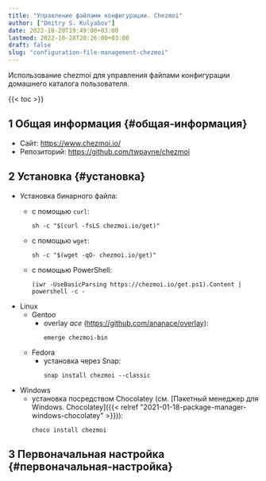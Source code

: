 ```yaml
---
title: "Управление файлами конфигурации. Chezmoi"
author: ["Dmitry S. Kulyabov"]
date: 2022-10-28T19:49:00+03:00
lastmod: 2022-10-28T20:26:00+03:00
draft: false
slug: "configuration-file-management-chezmoi"
---
```


Использование chezmoi для управления файлами конфигурации домашнего каталога пользователя.

<!--more-->

{{< toc >}}


## <span class="section-num">1</span> Общая информация {#общая-информация}

-   Сайт: <https://www.chezmoi.io/>
-   Репозиторий: <https://github.com/twpayne/chezmoi>


## <span class="section-num">2</span> Установка {#установка}

-   Установка бинарного файла:
    -   с помощью `curl`:
        ```shell
        sh -c "$(curl -fsLS chezmoi.io/get)"
        ```

    -   с помощью `wget`:
        ```shell
        sh -c "$(wget -qO- chezmoi.io/get)"
        ```

    -   с помощью PowerShell:
        ```shell
        (iwr -UseBasicParsing https://chezmoi.io/get.ps1).Content | powershell -c -
        ```
-   Linux
    -   Gentoo
        -   overlay _ace_ (<https://github.com/ananace/overlay>):
            ```shell
            emerge chezmoi-bin
            ```
    -   Fedora
        -   установка через Snap:
            ```shell
            snap install chezmoi --classic
            ```
-   Windows
    -   установка посредством Chocolatey (см. [Пакетный менеджер для Windows. Chocolatey]({{< relref "2021-01-18-package-manager-windows-chocolatey" >}})):
        ```shell
        choco install chezmoi
        ```


## <span class="section-num">3</span> Первоначальная настройка {#первоначальная-настройка}
